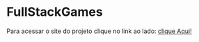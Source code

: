 # FullStackGames

Para acessar o site do projeto clique no link ao lado:
[clique Aqui!](http://fullstackgames.infinityfreeapp.com/index.php)
